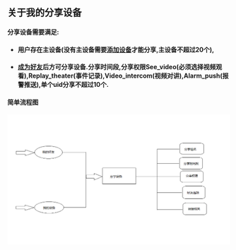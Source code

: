 ## 关于我的分享设备

#### 分享设备需要满足:

* #### 用户存在主设备\(没有主设备需要[添加设备](/../she-bei-xiang-guan/wo-de-she-bei.html)才能分享,主设备不超过20个\),
* #### [成为好友](/../hao-you-guan-li.html)后方可分享设备.分享时间段,分享权限See\_video\(必须选择视频观看\),Replay\_theater\(事件记录\),Video\_intercom\(视频对讲\),Alarm\_push\(报警推送\),单个uid分享不超过10个.

#### 简单流程图

![](/assets/fenxiang.png)

